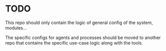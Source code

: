 # TODO

This repo should only contain the logic of general config of the system, modules...

The specific configs for agents and processes should be moved to another repo that contains the specific use-case logic along with the tools.